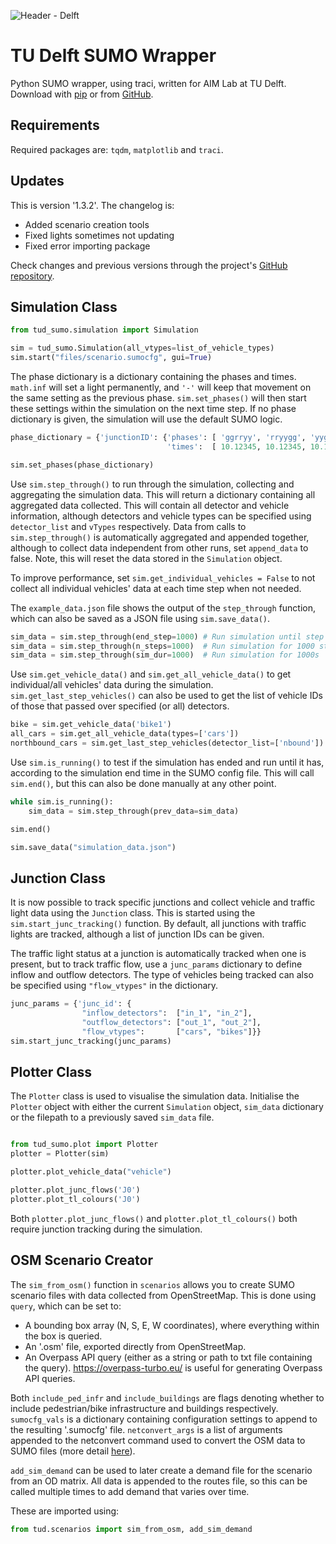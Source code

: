 ![Header - Delft](https://i.imgur.com/dYrHOPY.png)

# TU Delft SUMO Wrapper

Python SUMO wrapper, using traci, written for AIM Lab at TU Delft. Download with [pip](https://pypi.org/project/tud-sumo/) or from [GitHub](https://github.com/calluume/tud_sumo).

## Requirements 

Required packages are: `tqdm`, `matplotlib` and `traci`.

## Updates

This is version '1.3.2'. The changelog is:
  - Added scenario creation tools
  - Fixed lights sometimes not updating
  - Fixed error importing package

Check changes and previous versions through the project's [GitHub repository](https://github.com/calluume/tud_sumo).

## Simulation Class

```python    
from tud_sumo.simulation import Simulation

sim = tud_sumo.Simulation(all_vtypes=list_of_vehicle_types)
sim.start("files/scenario.sumocfg", gui=True)
```

The phase dictionary is a dictionary containing the phases and times. `math.inf` will set a light permanently, and `'-'` will keep that movement on the same setting as the previous phase. `sim.set_phases()` will then start these settings within the simulation on the next time step. If no phase dictionary is given, the simulation will use the default SUMO logic.

```python
phase_dictionary = {'junctionID': {'phases': [ 'ggrryy', 'rryygg', 'yyggrr', 'rrrr--' ], # Phase light settings
                                   'times':  [ 10.12345, 10.12345, 10.12345, math.inf ]}} # Phase durations

sim.set_phases(phase_dictionary)
```

Use `sim.step_through()` to run through the simulation, collecting and aggregating the simulation data. This will return a dictionary containing all aggregated data collected. This will contain all detector and vehicle information, although detectors and vehicle types can be specified using `detector_list` and `vTypes` respectively. Data from calls to `sim.step_through()` is automatically aggregated and appended together, although to collect data independent from other runs, set `append_data` to false. Note, this will reset the data stored in the `Simulation` object.

To improve performance, set `sim.get_individual_vehicles = False` to not collect all individual vehicles' data at each time step when not needed.

The `example_data.json` file shows the output of the `step_through` function, which can also be saved as a JSON file using `sim.save_data()`.

```python
sim_data = sim.step_through(end_step=1000) # Run simulation until step 1000
sim_data = sim.step_through(n_steps=1000)  # Run simulation for 1000 steps
sim_data = sim.step_through(sim_dur=1000)  # Run simulation for 1000s
```

Use `sim.get_vehicle_data()` and `sim.get_all_vehicle_data()` to get individual/all vehicles' data during the simulation. `sim.get_last_step_vehicles()` can also be used to get the list of vehicle IDs of those that passed over specified (or all) detectors.

```python
bike = sim.get_vehicle_data('bike1')
all_cars = sim.get_all_vehicle_data(types=['cars'])
northbound_cars = sim.get_last_step_vehicles(detector_list=['nbound'])
```

Use `sim.is_running()` to test if the simulation has ended and run until it has, according to the simulation end time in the SUMO config file. This will call `sim.end()`, but this can also be done manually at any other point.

```python
while sim.is_running():
    sim_data = sim.step_through(prev_data=sim_data)

sim.end()

sim.save_data("simulation_data.json")
```

## Junction Class

It is now possible to track specific junctions and collect vehicle and traffic light data using the `Junction` class. This is started using the `sim.start_junc_tracking()` function. By default, all junctions with traffic lights are tracked, although a list of junction IDs can be given.

The traffic light status at a junction is automatically tracked when one is present, but to track traffic flow, use a `junc_params` dictionary to define inflow and outflow detectors. The type of vehicles being tracked can also be specified using `"flow_vtypes"` in the dictionary.

```python
junc_params = {'junc_id': {
                "inflow_detectors":  ["in_1", "in_2"],
                "outflow_detectors": ["out_1", "out_2"],
                "flow_vtypes":       ["cars", "bikes"]}}
sim.start_junc_tracking(junc_params)
```

## Plotter Class

The `Plotter` class is used to visualise the simulation data. Initialise the `Plotter` object with either the current `Simulation` object, `sim_data` dictionary or the filepath to a previously saved `sim_data` file.

```python

from tud_sumo.plot import Plotter
plotter = Plotter(sim)

plotter.plot_vehicle_data("vehicle")

plotter.plot_junc_flows('J0')
plotter.plot_tl_colours('J0')
```

Both `plotter.plot_junc_flows()` and `plotter.plot_tl_colours()` both require junction tracking during the simulation.

## OSM Scenario Creator

The `sim_from_osm()` function in `scenarios` allows you to create SUMO scenario files with data collected from OpenStreetMap. This is done using `query`, which can be set to:

- A bounding box array (N, S, E, W coordinates), where everything within the box is queried.
- An '.osm' file, exported directly from OpenStreetMap.
- An Overpass API query (either as a string or path to txt file containing the query). https://overpass-turbo.eu/ is useful for generating Overpass API queries.

Both `include_ped_infr` and `include_buildings` are flags denoting whether to include pedestrian/bike infrastructure and buildings respectively. `sumocfg_vals` is a dictionary containing configuration settings to append to the resulting '.sumocfg' file. `netconvert_args` is a list of arguments appended to the netconvert command used to convert the OSM data to SUMO files (more detail [here](https://sumo.dlr.de/docs/netconvert.html)).

`add_sim_demand` can be used to later create a demand file for the scenario from an OD matrix. All data is appended to the routes file, so this can be called multiple times to add demand that varies over time.

These are imported using:

```python
from tud.scenarios import sim_from_osm, add_sim_demand
```